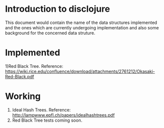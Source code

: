 # Introduction to disclojure

This document would contain the name of the data structures implemented and the ones which are currently undergoing implementation and also some background for the concerned data struture.

# Implemented

1)Red Black Tree. Reference: https://wiki.rice.edu/confluence/download/attachments/2761212/Okasaki-Red-Black.pdf

# Working

1) Ideal Hash Trees. Reference: http://lampwww.epfl.ch/papers/idealhashtrees.pdf
2) Red Black Tree tests coming soon.